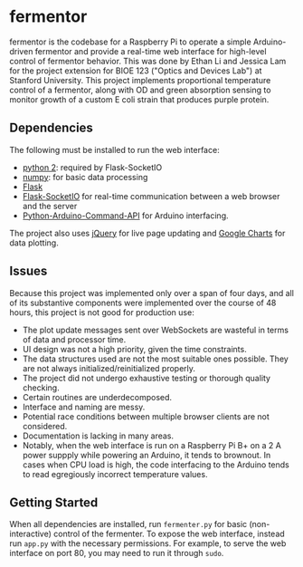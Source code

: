 # fermentor
fermentor is the codebase for a Raspberry Pi to operate a simple Arduino-driven fermentor and provide a real-time web interface for high-level control of fermentor behavior. This was done by Ethan Li and Jessica Lam for the project extension for BIOE 123 ("Optics and Devices Lab") at Stanford University. This project implements proportional temperature control of a fermentor, along with OD and green absorption sensing to monitor growth of a custom E coli strain that produces purple protein.

## Dependencies
The following must be installed to run the web interface:
- [python 2](https://www.python.org/): required by Flask-SocketIO
- [numpy](http://www.numpy.org/): for basic data processing
- [Flask](http://flask.pocoo.org/)
- [Flask-SocketIO](https://github.com/miguelgrinberg/Flask-SocketIO) for real-time communication between a web browser and the server
- [Python-Arduino-Command-API](https://github.com/thearn/Python-Arduino-Command-API) for Arduino interfacing.

The project also uses [jQuery](http://jquery.com) for live page updating and [Google Charts](https://developers.google.com/chart/) for data plotting.

## Issues
Because this project was implemented only over a span of four days, and all of its substantive components were implemented over the course of 48 hours, this project is not good for production use:
- The plot update messages sent over WebSockets are wasteful in terms of data and processor time.
- UI design was not a high priority, given the time constraints.
- The data structures used are not the most suitable ones possible. They are not always initialized/reinitialized properly.
- The project did not undergo exhaustive testing or thorough quality checking.
- Certain routines are underdecomposed.
- Interface and naming are messy.
- Potential race conditions between multiple browser clients are not considered.
- Documentation is lacking in many areas.
- Notably, when the web interface is run on a Raspberry Pi B+ on a 2 A power suppply while powering an Arduino, it tends to brownout. In cases when CPU load is high, the code interfacing to the Arduino tends to read egregiously incorrect temperature values.

## Getting Started
When all dependencies are installed, run `fermenter.py` for basic (non-interactive) control of the fermenter. To expose the web interface, instead run `app.py` with the necessary permissions. For example, to serve the web interface on port 80, you may need to run it through `sudo`.
